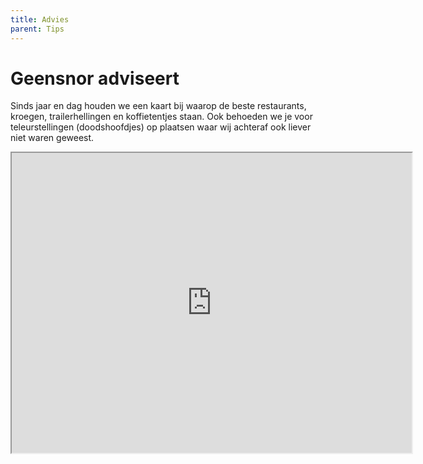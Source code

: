 ```yaml
---
title: Advies
parent: Tips
---
```


# Geensnor adviseert

Sinds jaar en dag houden we een kaart bij waarop de beste restaurants, kroegen, trailerhellingen en koffietentjes staan. Ook behoeden we je voor teleurstellingen (doodshoofdjes) op plaatsen waar wij achteraf ook liever niet waren geweest.

<iframe src="https://www.google.com/maps/d/u/1/embed?mid=1v6xr6gJ0SiwsTdkcrZKjNtgf2Z0" width="640" height="480"></iframe>